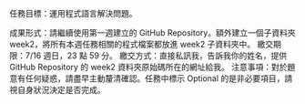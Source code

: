 任務目標：運用程式語言解決問題。


成果形式：請繼續使用第一週建立的 GitHub Repository。額外建立一個子資料夾 week2，將所有本週任務相關的程式檔案都放進 week2 子資料夾中。
繳交期限：7/16 週日，23 點 59 分。
繳交方式：直接私訊我，告訴我你的姓名，提供 GitHub Repository 的 week2 資料夾原始碼所在的網址給我。
注意事項：對於題意有任何疑惑，請盡早主動釐清確認。任務中標示 Optional 的是非必要項目，請視自身狀況決定是否完成。

